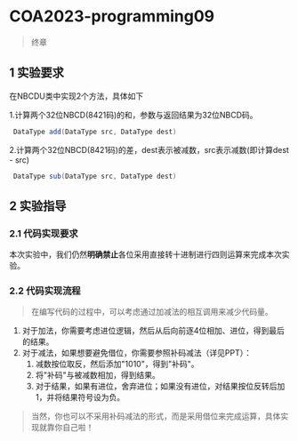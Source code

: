 # COA2023-programming09

> 终章



## 1 实验要求

在NBCDU类中实现2个方法，具体如下

1.计算两个32位NBCD(8421码)的和，参数与返回结果为32位NBCD码。

``` java
 DataType add(DataType src, DataType dest)
```

2.计算两个32位NBCD(8421码)的差，dest表示被减数，src表示减数(即计算dest - src)

``` java
 DataType sub(DataType src, DataType dest)
```


## 2 实验指导

### 2.1 代码实现要求

本次实验中，我们仍然**明确禁止**各位采用直接转十进制进行四则运算来完成本次实验。

### 2.2 代码实现流程

> 在编写代码的过程中，可以考虑通过加减法的相互调用来减少代码量。

1. 对于加法，你需要考虑进位逻辑，然后从后向前逐4位相加、进位，得到最后的结果。
2. 对于减法，如果想要避免借位，你需要参照补码减法（详见PPT）：
    1. 减数按位取反，然后添加"1010"，得到"补码"。
    2. 将"补码"与被减数相加，得到结果。
   3. 对于结果，如果有进位，舍弃进位；如果没有进位，对结果按位反转后加1，并将结果符号设为负。
> 当然，你也可以不采用补码减法的形式，而是采用借位来完成运算，具体实现就靠你自己啦！